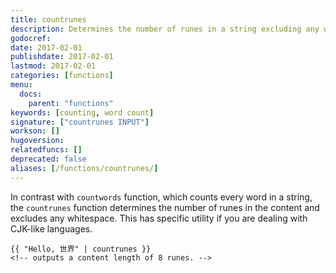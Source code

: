 ```yaml
---
title: countrunes
description: Determines the number of runes in a string excluding any whitespace.
godocref:
date: 2017-02-01
publishdate: 2017-02-01
lastmod: 2017-02-01
categories: [functions]
menu:
  docs:
    parent: "functions"
keywords: [counting, word count]
signature: ["countrunes INPUT"]
workson: []
hugoversion:
relatedfuncs: []
deprecated: false
aliases: [/functions/countrunes/]
---
```


In contrast with `countwords` function, which counts every word in a string, the `countrunes` function determines the number of runes in the content and excludes any whitespace. This has specific utility if you are dealing with CJK-like languages.

```
{{ "Hello, 世界" | countrunes }}
<!-- outputs a content length of 8 runes. -->
```

[pagevars]: /variables/page/
